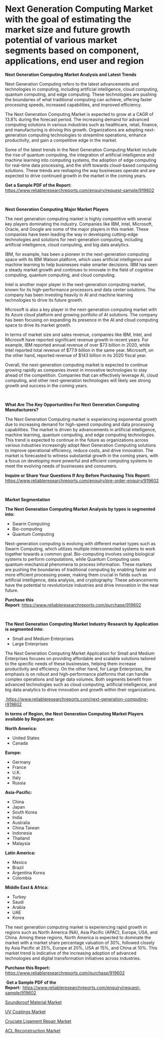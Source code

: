 <p><h1>Next Generation Computing Market with the goal of estimating the market size and future growth potential of various market segments based on component, applications, end user and region</h1></p><p><strong>Next Generation Computing Market Analysis and Latest Trends</strong></p>
<p><p>Next Generation Computing refers to the latest advancements and technologies in computing, including artificial intelligence, cloud computing, quantum computing, and edge computing. These technologies are pushing the boundaries of what traditional computing can achieve, offering faster processing speeds, increased capabilities, and improved efficiency.</p><p>The Next Generation Computing Market is expected to grow at a CAGR of 13.8% during the forecast period. The increasing demand for advanced computing solutions in various industries such as healthcare, retail, finance, and manufacturing is driving this growth. Organizations are adopting next-generation computing technologies to streamline operations, enhance productivity, and gain a competitive edge in the market.</p><p>Some of the latest trends in the Next Generation Computing Market include the rise of quantum computing, the integration of artificial intelligence and machine learning into computing systems, the adoption of edge computing for real-time data processing, and the shift towards cloud-based computing solutions. These trends are reshaping the way businesses operate and are expected to drive continued growth in the market in the coming years.</p></p>
<p><strong>Get a Sample PDF of the Report:&nbsp;</strong> <a href="https://www.reliableresearchreports.com/enquiry/request-sample/919602">https://www.reliableresearchreports.com/enquiry/request-sample/919602</a></p>
<p>&nbsp;</p>
<p><strong>Next Generation Computing Major Market Players</strong></p>
<p><p>The next generation computing market is highly competitive with several key players dominating the industry. Companies like IBM, Intel, Microsoft, Oracle, and Google are some of the major players in this market. These companies have been leading the way in developing cutting-edge technologies and solutions for next-generation computing, including artificial intelligence, cloud computing, and big data analytics.</p><p>IBM, for example, has been a pioneer in the next-generation computing space with its IBM Watson platform, which uses artificial intelligence and machine learning to help businesses make smarter decisions. IBM has seen a steady market growth and continues to innovate in the field of cognitive computing, quantum computing, and cloud computing.</p><p>Intel is another major player in the next-generation computing market, known for its high-performance processors and data center solutions. The company has been investing heavily in AI and machine learning technologies to drive its future growth.</p><p>Microsoft is also a key player in the next-generation computing market with its Azure cloud platform and growing portfolio of AI solutions. The company has been focusing on expanding its presence in the AI and cloud computing space to drive its market growth.</p><p>In terms of market size and sales revenue, companies like IBM, Intel, and Microsoft have reported significant revenue growth in recent years. For example, IBM reported annual revenue of over $73 billion in 2020, while Intel reported total revenue of $77.9 billion in the same year. Microsoft, on the other hand, reported revenue of $143 billion in its 2020 fiscal year.</p><p>Overall, the next-generation computing market is expected to continue growing rapidly as companies invest in innovative technologies to stay ahead of the competition. Companies that can effectively leverage AI, cloud computing, and other next-generation technologies will likely see strong growth and success in the coming years.</p></p>
<p>&nbsp;</p>
<p><strong>What Are The Key Opportunities For Next Generation Computing Manufacturers?</strong></p>
<p><p>The Next Generation Computing market is experiencing exponential growth due to increasing demand for high-speed computing and data processing capabilities. The market is driven by advancements in artificial intelligence, machine learning, quantum computing, and edge computing technologies. This trend is expected to continue in the future as organizations across various industries increasingly adopt Next Generation Computing solutions to improve operational efficiency, reduce costs, and drive innovation. The market is forecasted to witness substantial growth in the coming years, with a focus on developing more powerful and efficient computing systems to meet the evolving needs of businesses and consumers.</p></p>
<p><strong>Inquire or Share Your Questions If Any Before Purchasing This Report:</strong> <a href="https://www.reliableresearchreports.com/enquiry/pre-order-enquiry/919602">https://www.reliableresearchreports.com/enquiry/pre-order-enquiry/919602</a></p>
<p>&nbsp;</p>
<p><strong>Market Segmentation</strong></p>
<p><strong>The Next Generation Computing Market Analysis by types is segmented into:</strong></p>
<p><ul><li>Swarm Computing</li><li>Bio-computing</li><li>Quantum Computing</li></ul></p>
<p><p>Next-generation computing is evolving with different market types such as Swarm Computing, which utilizes multiple interconnected systems to work together towards a common goal. Bio-computing involves using biological systems to perform computations, while Quantum Computing uses quantum-mechanical phenomena to process information. These markets are pushing the boundaries of traditional computing by enabling faster and more efficient processing power, making them crucial in fields such as artificial intelligence, data analysis, and cryptography. These advancements have the potential to revolutionize industries and drive innovation in the near future.</p></p>
<p><strong>Purchase this Report:&nbsp;</strong><a href="https://www.reliableresearchreports.com/purchase/919602">https://www.reliableresearchreports.com/purchase/919602</a></p>
<p>&nbsp;</p>
<p><strong>The Next Generation Computing Market Industry Research by Application is segmented into:</strong></p>
<p><ul><li>Small and Medium Enterprises</li><li>Large Enterprises</li></ul></p>
<p><p>The Next Generation Computing Market Application for Small and Medium Enterprises focuses on providing affordable and scalable solutions tailored to the specific needs of these businesses, helping them increase productivity and efficiency. On the other hand, for Large Enterprises, the emphasis is on robust and high-performance platforms that can handle complex operations and large data volumes. Both segments benefit from advanced technologies such as cloud computing, artificial intelligence, and big data analytics to drive innovation and growth within their organizations.</p></p>
<p><a href="https://www.reliableresearchreports.com/next-generation-computing-r919602">&nbsp;https://www.reliableresearchreports.com/next-generation-computing-r919602</a></p>
<p><strong>In terms of Region, the Next Generation Computing Market Players available by Region are:</strong></p>
<p>
    <p> <strong> North America: </strong>
        <ul>
            <li>United States</li>
            <li>Canada</li>
        </ul>
        </p> 
    <p> <strong> Europe: </strong>
        <ul>
            <li>Germany</li>
            <li>France</li>
            <li>U.K.</li>
            <li>Italy</li>
            <li>Russia</li>
        </ul>
        </p> 
    <p> <strong> Asia-Pacific: </strong>
        <ul>
            <li>China</li>
            <li>Japan</li>
            <li>South Korea</li>
            <li>India</li>
            <li>Australia</li>
            <li>China Taiwan</li>
            <li>Indonesia</li>
            <li>Thailand</li>
            <li>Malaysia</li>
        </ul>
        </p> 
    <p> <strong> Latin America: </strong>
        <ul>
            <li>Mexico</li>
            <li>Brazil</li>
            <li>Argentina Korea</li>
            <li>Colombia</li>
        </ul>
        </p> 
    <p> <strong> Middle East & Africa: </strong>
        <ul>
            <li>Turkey</li>
            <li>Saudi</li>
            <li>Arabia</li>
            <li>UAE</li>
            <li>Korea</li>
        </ul>
    </p>
    </p>
<p><p>The next generation computing market is experiencing rapid growth in regions such as North America (NA), Asia Pacific (APAC), Europe, USA, and China. Among these regions, North America is expected to dominate the market with a market share percentage valuation of 30%, followed closely by Asia Pacific at 25%, Europe at 20%, USA at 15%, and China at 10%. This market trend is indicative of the increasing adoption of advanced technologies and digital transformation initiatives across industries.</p></p>
<p><strong>Purchase this Report: </strong><a href="https://www.reliableresearchreports.com/purchase/919602">https://www.reliableresearchreports.com/purchase/919602</a></p>
<p>&nbsp;<strong>Get a Sample PDF of the Report:&nbsp;&nbsp;</strong><a href="https://www.reliableresearchreports.com/enquiry/request-sample/919602">https://www.reliableresearchreports.com/enquiry/request-sample/919602</a></p>
<p><strong></strong></p>
<p><p><a href="https://www.linkedin.com/pulse/global-soundproof-material-market-size-trends-insights-projections-m00ne?trackingId=ri%2F2TkQaLu42wR0ULpMbsA%3D%3D">Soundproof Material Market</a></p><p><a href="https://www.linkedin.com/pulse/uv-coatings-market-share-amp-new-trends-analysis-report-type-btr3c?trackingId=69jh5qlWNTyNZsmNllngIg%3D%3D">UV Coatings Market</a></p><p><a href="https://github.com/cecuraprangm/Market-Research-Report-List-2/blob/main/cruciate-ligament-repair-market.md">Cruciate Ligament Repair Market</a></p><p><a href="https://github.com/fiixsa/Market-Research-Report-List-2/blob/main/acl-reconstruction-market.md">ACL Reconstruction Market</a></p></p>